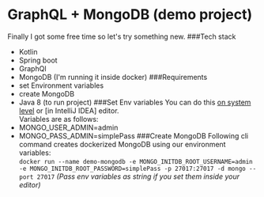 # GraphQL + MongoDB (demo project)
Finally I got some free time so let's try something new.
###Tech stack
- Kotlin
- Spring boot
- GraphQl
- MongoDB (I'm running it inside docker)
###Requirements
- set Environment variables
- create MongoDB
- Java 8 (to run project)
###Set Env variables
You can do this [on system level] or [in IntelliJ IDEA] editor.  
Variables are as follows:
- MONGO_USER_ADMIN=admin
- MONGO_PASS_ADMIN=simplePass
###Create MongoDB
Following cli command creates dockerized MongoDB using our environment variables:  
`docker run --name demo-mongodb -e MONGO_INITDB_ROOT_USERNAME=admin -e MONGO_INITDB_ROOT_PASSWORD=simplePass -p 27017:27017 -d mongo --port 27017`
_(Pass env variables as string if you set them inside your editor)_

[on system level]: https://www.schrodinger.com/kb/1842
[in IntelliJ IDEhttps://admin.darujukrev.czadmin/A]: https://www.jetbrains.com/help/objc/add-environment-variables-and-program-arguments.html